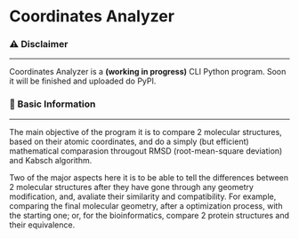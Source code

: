 # Coordinates Analyzer

### :warning: Disclaimer

---

Coordinates Analyzer is a **(working in progress)** CLI Python program. Soon it will be finished and uploaded do PyPI.

### :dart: Basic Information  

---

The main objective of the program it is to compare 2 molecular structures, based on their atomic coordinates, and do a simply (but efficient) mathematical comparasion througout RMSD (root-mean-square deviation) and Kabsch algorithm.    

Two of the major aspects here it is to be able to tell the differences between 2 molecular structures after they have gone through any geometry modification, and, avaliate their similarity and compatibility. For example, comparing the final molecular geometry, after a optimization process, with the starting one; or, for the bioinformatics, compare 2 protein structures and their equivalence.  

<!--
:dart: Considering two sets of atomic coordinates (P and Q): 

- P = coordinates system after *some* process; 
- Q = coordinates system from *reference*; 
- align both coordinates systems to the *same* centroid; (**translation process**)
- calculate the optimal coordinates system between both matrices; (**transposing the reference (*Q*)**)
- calculate the SVD of the optimal coordinates system; 
- generate 3 matrices from SVD: 
    - U = 
    - S = 
    - Vt = 
-->



